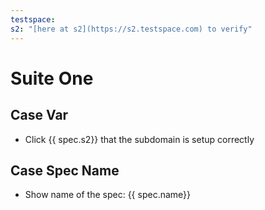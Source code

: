 ```yaml
---
testspace:
s2: "[here at s2](https://s2.testspace.com) to verify"
---
```


# Suite One

## Case Var
- Click {{ spec.s2}} that the subdomain is setup correctly

## Case Spec Name

- Show name of the spec: {{ spec.name}}